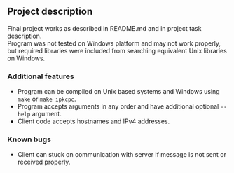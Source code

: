 ## Project description

Final project works as described in README.md and in project task description.  
Program was not tested on Windows platform and may not work properly, but required libraries were included from searching equivalent Unix libraries on Windows.

### Additional features

- Program can be compiled on Unix based systems and Windows using `make` or `make ipkcpc`.
- Program accepts arguments in any order and have additional optional `--help` argument.
- Client code accepts hostnames and IPv4 addresses.

### Known bugs

- Client can stuck on communication with server if message is not sent or received properly.
